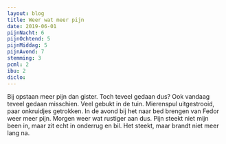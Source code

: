 ```yaml
---
layout: blog
title: Weer wat meer pijn
date: 2019-06-01
pijnNacht: 6
pijnOchtend: 5
pijnMiddag: 5
pijnAvond: 7
stemming: 3
pcml: 2
ibu: 2
diclo: 
---
```


Bij opstaan meer pijn dan gister. Toch teveel gedaan dus? Ook vandaag teveel gedaan misschien. Veel gebukt in de tuin. Mierenspul uitgestrooid, paar onkruidjes getrokken. In de avond bij het naar bed brengen van Fedor weer meer pijn. Morgen weer wat rustiger aan dus. Pijn steekt niet mijn been in, maar zit echt in onderrug en bil. Het steekt, maar brandt niet meer lang na.

